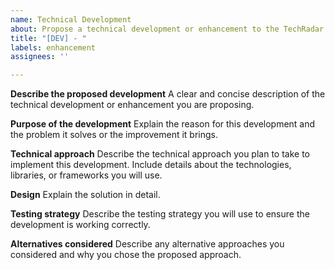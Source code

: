 ```yaml
---
name: Technical Development
about: Propose a technical development or enhancement to the TechRadar dashboard
title: "[DEV] - "
labels: enhancement
assignees: ''

---
```


**Describe the proposed development**
A clear and concise description of the technical development or enhancement you are proposing.

**Purpose of the development**
Explain the reason for this development and the problem it solves or the improvement it brings.

**Technical approach**
Describe the technical approach you plan to take to implement this development. Include details about the technologies, libraries, or frameworks you will use.

**Design**
Explain the solution in detail.

**Testing strategy**
Describe the testing strategy you will use to ensure the development is working correctly.

**Alternatives considered**
Describe any alternative approaches you considered and why you chose the proposed approach.


